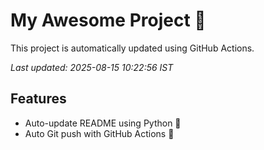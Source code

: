 # My Awesome Project 🚀

This project is automatically updated using GitHub Actions.

_Last updated: 2025-08-15 10:22:56 IST_

## Features
- Auto-update README using Python 🐍
- Auto Git push with GitHub Actions 🤖
